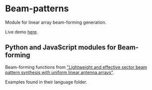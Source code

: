 # Beam-patterns
Module for linear array beam-forming generation.
 
Live demo [here](https://joanguitar.github.io/beam-patterns/).

## Python and JavaScript modules for Beam-forming
Beam-forming functions from ["Lightweight and effective sector beam pattern synthesis with uniform linear antenna arrays"](http://eprints.networks.imdea.org/1499/1/IEEE%20AWPL%20-%20Fully-digital%20beam%20patterns.pdf).

Examples found in their language folder.
